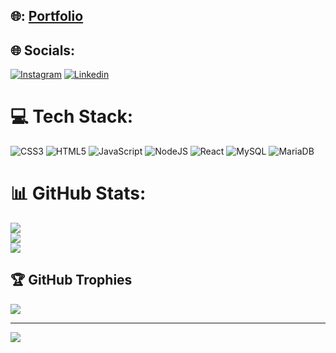 ## 🌐: [Portfolio](https://joao.allpines.com.br/)


## 🌐 Socials:
[![Instagram](https://img.shields.io/badge/Instagram-%23E4405F.svg?logo=Instagram&logoColor=white)](https://instagram.com/jgde.almeida)
[![Linkedin](https://img.shields.io/badge/LinkedIn-0077B5?style=for-the-badge&logo=linkedin&logoColor=white)](https://br.linkedin.com/in/joao-de-almeida9)

# 💻 Tech Stack:
![CSS3](https://img.shields.io/badge/css3-%231572B6.svg?style=for-the-badge&logo=css3&logoColor=white) ![HTML5](https://img.shields.io/badge/html5-%23E34F26.svg?style=for-the-badge&logo=html5&logoColor=white) ![JavaScript](https://img.shields.io/badge/javascript-%23323330.svg?style=for-the-badge&logo=javascript&logoColor=%23F7DF1E) ![NodeJS](https://img.shields.io/badge/node.js-6DA55F?style=for-the-badge&logo=node.js&logoColor=white) ![React](https://img.shields.io/badge/react-3633c9?style=for-the-badge&logo=react&logoColor=white) ![MySQL](https://img.shields.io/badge/mysql-%2300f.svg?style=for-the-badge&logo=mysql&logoColor=white) ![MariaDB](https://img.shields.io/badge/MariaDB-003545?style=for-the-badge&logo=mariadb&logoColor=white)

# 📊 GitHub Stats:
![](https://github-readme-stats.vercel.app/api?username=jdalmeida&theme=dracula&hide_border=false&include_all_commits=true&count_private=false)<br/>
![](https://github-readme-streak-stats.herokuapp.com/?user=jdalmeida&theme=dracula&hide_border=false)<br/>
![](https://github-readme-stats.vercel.app/api/top-langs/?username=jdalmeida&theme=dracula&hide_border=false&include_all_commits=true&count_private=false&layout=compact)

## 🏆 GitHub Trophies
![](https://github-profile-trophy.vercel.app/?username=jdalmeida&theme=dracula&no-frame=false&no-bg=true&margin-w=4)

---
[![](https://visitcount.itsvg.in/api?id=jdalmeida&icon=5&color=6)](https://visitcount.itsvg.in)

<!-- Proudly created with GPRM ( https://gprm.itsvg.in ) -->
